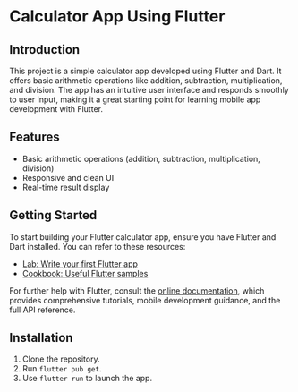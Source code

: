# Calculator App Using Flutter

## Introduction

This project is a simple calculator app developed using Flutter and Dart. It offers basic arithmetic operations like addition, subtraction, multiplication, and division. The app has an intuitive user interface and responds smoothly to user input, making it a great starting point for learning mobile app development with Flutter.

## Features
- Basic arithmetic operations (addition, subtraction, multiplication, division)
- Responsive and clean UI
- Real-time result display

## Getting Started

To start building your Flutter calculator app, ensure you have Flutter and Dart installed. You can refer to these resources:

- [Lab: Write your first Flutter app](https://docs.flutter.dev/get-started/codelab)
- [Cookbook: Useful Flutter samples](https://docs.flutter.dev/cookbook)

For further help with Flutter, consult the [online documentation](https://docs.flutter.dev/), which provides comprehensive tutorials, mobile development guidance, and the full API reference.

## Installation
1. Clone the repository.
2. Run `flutter pub get`.
3. Use `flutter run` to launch the app.
